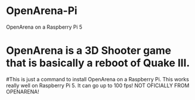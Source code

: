 # OpenArena-Pi
OpenArena on a Raspberry Pi 5
# OpenArena is a 3D Shooter game that is basically a reboot of Quake III. 
#This is just a command to install OpenArena on a Raspberry Pi.
This works really well on Raspberry Pi 5. It can go up to 100 fps!
NOT OFICIALLY FROM OPENARENA! 
